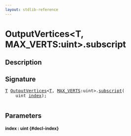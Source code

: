 ```yaml
---
layout: stdlib-reference
---
```


# OutputVertices\<T, MAX\_VERTS:uint\>\.subscript

## Description





## Signature 

<pre>
<a href="/stdlib-reference/types/OutputVertices/index#typeparam-T" class="code_type">T</a> <a href="/stdlib-reference/types/OutputVertices/index" class="code_type">OutputVertices</a>&lt;<a href="/stdlib-reference/types/OutputVertices/index#typeparam-T" class="code_type">T</a>, <a href="/stdlib-reference/types/OutputVertices/index#decl-MAX_VERTS" class="code_var">MAX_VERTS</a>:<span class="code_keyword">uint</span>&gt;.<a href="/stdlib-reference/types/OutputVertices/subscript">subscript</a>(
    <span class="code_keyword">uint</span> <a href="/stdlib-reference/types/OutputVertices/subscript#decl-index" class="code_param">index</a>);

</pre>

## Parameters

#### index  : uint {#decl-index}

